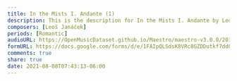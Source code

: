 ```yaml
---
title: In the Mists I. Andante (1)
description: This is the description for In the Mists I. Andante by Leoš Janáček
composers: [Leoš Janáček]
periods: [Romantic]
audioURL: https://OpenMusicDataset.github.io/Maestro/maestro-v3.0.0/2015/MIDI-Unprocessed_R1_D2-13-20_mid--AUDIO-from_mp3_19_R1_2015_wav--4.midi
formURL: https://docs.google.com/forms/d/e/1FAIpQLSdsK8VRc8GZDDutkf7dd0i-qMlIbO-nGshLkpw-KSXNkJRN9Q/viewform
comments: true
share: true
date: 2021-08-08T07:43:13-06:00
---
```

